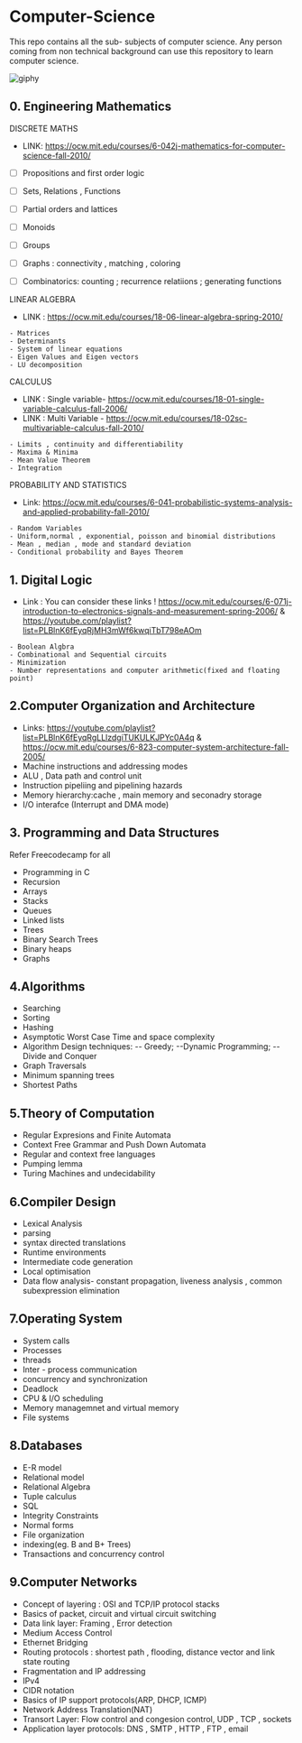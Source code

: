 #  Computer-Science
This repo contains all the sub- subjects of computer science. Any person coming from non technical background can use this repository to learn computer science.

![giphy](https://user-images.githubusercontent.com/79036991/210357672-8f0311d8-48bf-4446-90b9-4eb66280f52e.gif)

## 0. Engineering Mathematics
DISCRETE MATHS

- LINK: https://ocw.mit.edu/courses/6-042j-mathematics-for-computer-science-fall-2010/

- [ ] Propositions and first order logic
- [ ] Sets, Relations , Functions
- [ ] Partial orders and lattices
- [ ] Monoids
- [ ] Groups
- [ ] Graphs : connectivity , matching , coloring
- [ ] Combinatorics: counting ; recurrence relatiions ; generating functions


LINEAR ALGEBRA
- LINK : https://ocw.mit.edu/courses/18-06-linear-algebra-spring-2010/
```
- Matrices
- Determinants
- System of linear equations
- Eigen Values and Eigen vectors
- LU decomposition
```
CALCULUS
- LINK : Single variable- https://ocw.mit.edu/courses/18-01-single-variable-calculus-fall-2006/
- LINK : Multi Variable - https://ocw.mit.edu/courses/18-02sc-multivariable-calculus-fall-2010/
```
- Limits , continuity and differentiability
- Maxima & Minima
- Mean Value Theorem
- Integration
```

PROBABILITY AND STATISTICS
- Link: https://ocw.mit.edu/courses/6-041-probabilistic-systems-analysis-and-applied-probability-fall-2010/
```
- Random Variables 
- Uniform,normal , exponential, poisson and binomial distributions
- Mean , median , mode and standard deviation
- Conditional probability and Bayes Theorem
```
## 1. Digital Logic
- Link : You can consider these links !
https://ocw.mit.edu/courses/6-071j-introduction-to-electronics-signals-and-measurement-spring-2006/
& 
https://youtube.com/playlist?list=PLBlnK6fEyqRjMH3mWf6kwqiTbT798eAOm
```
- Boolean Algbra
- Combinational and Sequential circuits
- Minimization
- Number representations and computer arithmetic(fixed and floating point)
```
## 2.Computer Organization and Architecture
- Links: https://youtube.com/playlist?list=PLBlnK6fEyqRgLLlzdgiTUKULKJPYc0A4q
& https://ocw.mit.edu/courses/6-823-computer-system-architecture-fall-2005/
- Machine instructions and addressing modes
- ALU , Data path and control unit
- Instruction pipeliing and pipelining hazards
- Memory hierarchy:cache , main  memory and seconadry storage
- I/O interafce (Interrupt and DMA mode)
## 3. Programming and Data Structures
Refer Freecodecamp for all 
- Programming in C
- Recursion
- Arrays
- Stacks
- Queues
- Linked lists
- Trees
- Binary Search Trees
- Binary heaps
- Graphs
## 4.Algorithms
- Searching 
- Sorting
- Hashing
- Asymptotic Worst Case Time and space complexity
- Algorithm Design techniques:
-- Greedy;
--Dynamic Programming;
--Divide and Conquer
- Graph Traversals
- Minimum spanning trees
- Shortest Paths
## 5.Theory of Computation
- Regular Expresions and Finite Automata
- Context Free Grammar and Push Down Automata
- Regular and context free languages
- Pumping lemma
- Turing Machines and undecidability
## 6.Compiler Design
- Lexical Analysis
- parsing
- syntax directed translations
- Runtime environments
- Intermediate code generation
- Local optimisation
- Data flow analysis- constant propagation, liveness analysis , common subexpression elimination
## 7.Operating System
- System calls
- Processes
- threads
- Inter - process communication
- concurrency and synchronization
- Deadlock
- CPU & I/O scheduling
- Memory managemnet and virtual memory
- File systems
## 8.Databases
- E-R model
- Relational model
- Relational Algebra
- Tuple calculus
- SQL
- Integrity Constraints
- Normal forms
- File organization
- indexing(eg. B and B+ Trees)
- Transactions and concurrency control
## 9.Computer Networks
- Concept of layering : OSI and TCP/IP protocol stacks
- Basics of packet, circuit and virtual circuit switching 
- Data link layer: Framing , Error detection
- Medium Access Control
- Ethernet Bridging
- Routing protocols : shortest path , flooding, distance vector and link state routing
- Fragmentation and IP  addressing
- IPv4
- CIDR notation
- Basics of IP support protocols(ARP, DHCP, ICMP)
- Network Address Translation(NAT)
- Transort Layer: Flow control and congesion control, UDP , TCP , sockets
- Application layer protocols: DNS , SMTP , HTTP , FTP , email
